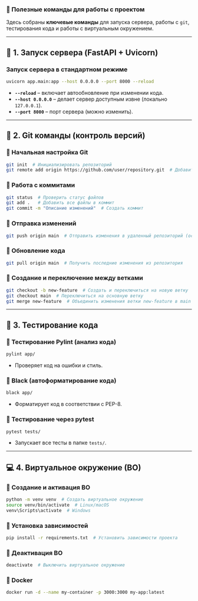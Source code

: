 ### **📌 Полезные команды для работы с проектом**
Здесь собраны **ключевые команды** для запуска сервера, работы с `git`, тестирования кода и работы с виртуальным окружением.

---

## **🚀 1. Запуск сервера (FastAPI + Uvicorn)**
### **Запуск сервера в стандартном режиме**
```bash
uvicorn app.main:app --host 0.0.0.0 --port 8000 --reload
```
- **`--reload`** – включает автообновление при изменении кода.  
- **`--host 0.0.0.0`** – делает сервер доступным извне (локально `127.0.0.1`).  
- **`--port 8000`** – порт сервера (можно изменить).  

---

## **📂 2. Git команды (контроль версий)**
### **🔹 Начальная настройка Git**
```bash
git init  # Инициализировать репозиторий
git remote add origin https://github.com/user/repository.git  # Добавить удаленный репозиторий
```

### **🔹 Работа с коммитами**
```bash
git status  # Проверить статус файлов
git add .   # Добавить все файлы в коммит
git commit -m "Описание изменений"  # Создать коммит
```

### **🔹 Отправка изменений**
```bash
git push origin main  # Отправить изменения в удаленный репозиторий (основная ветка)
```

### **🔹 Обновление кода**
```bash
git pull origin main  # Получить последние изменения из репозитория
```

### **🔹 Создание и переключение между ветками**
```bash
git checkout -b new-feature  # Создать и переключиться на новую ветку
git checkout main  # Переключиться на основную ветку
git merge new-feature  # Объединить изменения ветки new-feature в main
```

---

## **🧪 3. Тестирование кода**
### **🔹 Тестирование Pylint (анализ кода)**
```bash
pylint app/
```
- Проверяет код на ошибки и стиль.

### **🔹 Black (автоформатирование кода)**
```bash
black app/
```
- Форматирует код в соответствии с PEP-8.

### **🔹 Тестирование через pytest**
```bash
pytest tests/
```
- Запускает все тесты в папке `tests/`.

---

## **💻 4. Виртуальное окружение (ВО)**
### **🔹 Создание и активация ВО**
```bash
python -m venv venv  # Создать виртуальное окружение
source venv/bin/activate  # Linux/macOS
venv\Scripts\activate  # Windows
```

### **🔹 Установка зависимостей**
```bash
pip install -r requirements.txt  # Установить зависимости проекта
```

### **🔹 Деактивация ВО**
```bash
deactivate  # Выключить виртуальное окружение
```
### **🔹 Docker**
```bash
docker run -d --name my-container -p 3000:3000 my-app:latest
```
